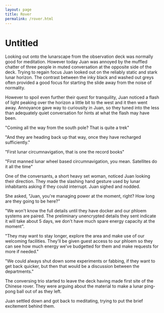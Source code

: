 ```yaml
---
layout: page
title: Rover
permalink: /rover.html
---
```




<h1> Untitled</h1>

Looking out onto the lunarscape from the observation deck was normally good for meditation. However today Juan was annoyed by the muffled chatter of three people in muted conversation at the opposite side of the deck. Trying to regain focus Juan looked out on the reliably static and stark lunar horizon. The contrast between the inky black and washed out greys often provided a good focus for starting the slide away from the noise of normality.

However to spoil even further their quest for tranquility, Juan noticed a flash of light peaking over the horizon a little bit to the west and it then went away. Annoyance gave way to curiousity in Juan, so they tuned into the less than adequately quiet conversation for hints at what the flash may have been.

"Coming all the way from the south pole? That is quite a trek"

"And they are heading back up that way, once they have recharged sufficiently."

"First lunar circumnavigation, that is one the record books"

"First manned lunar wheel based circumnavigation, you mean. Satellites do it all the time" 

One of the conversants, a short heavy set woman, noticed Juan looking their direction.  They made the slashing hand gesture used by lunar inhabitants asking if they could interrupt. Juan sighed and nodded.

She asked, "Juan, you're managing power at the moment, right? How long are they going to be here?" 

"We won't know the full details until they have docker and our phloem systems are paired. The preliminary unencrypted details they sent indicate it will take about 5 days, we don't have much spare energy capacity at the moment".

"They may want to stay longer, explore the area and make use of our welcoming facilities. They'll be given guest access to our phloem so they can see how much energy we've budgetted for them and make requests for more if needed."

"We could always shut down some experiments or fabbing, if they want to get back quicker, but then that would be a discussion between the departments."

The conversing trio started to leave the deck having made first site of the Chinese rover. They were arguing about the material to make a lunar ping-pong ball out of as they left.

Juan settled down and got back to meditating, trying to put the brief excitement behind them.

